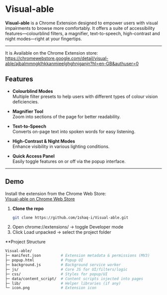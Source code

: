 # Visual-able

**Visual-able** is a Chrome Extension designed to empower users with visual impairments to browse more comfortably. It offers a suite of accessibility features—colourblind filters, a magnifier, text-to-speech, high-contrast and night modes—right at your fingertips.

---
It is Available on the Chrome Extension store: https://chromewebstore.google.com/detail/visual-able/ajbalmmngklhkkanmieelghghnjganjn?hl=en-GB&authuser=0

##  Features

- **Colourblind Modes**  
  Multiple filter presets to help users with different types of colour vision deficiencies.

- **Magnifier Tool**  
  Zoom into sections of the page for better readability.

- **Text-to-Speech**  
  Converts on-page text into spoken words for easy listening.

- **High-Contrast & Night Modes**  
  Enhance visibility in various lighting conditions.

- **Quick Access Panel**  
  Easily toggle features on or off via the popup interface.

---

##  Demo

Install the extension from the Chrome Web Store:  
[Visual-able on Chrome Web Store](https://chromewebstore.google.com/detail/visual-able/ajbalmmngklhkkanmieelghghnjganjn)

1. **Clone the repo**  
   ```bash
   git clone https://github.com/1shaq-i/Visual-able.git

2. Open chrome://extensions/ -> toggle Developer mode
3. Click Load unpacked -> select the project folder

**Project Structure
```bash
Visual-able/
├─ manifest.json         # Extension metadata & permissions (MV3)
├─ popup.html            # Popup UI
├─ background.js         # Background service worker
├─ js/                   # Core JS for UI/filters/logic
├─ css/                  # Styles for popup/UI
├─ data/content_script/  # Content scripts injected into pages
├─ lib/                  # Helper libraries (if any)
└─ icon.png              # Extension icon

